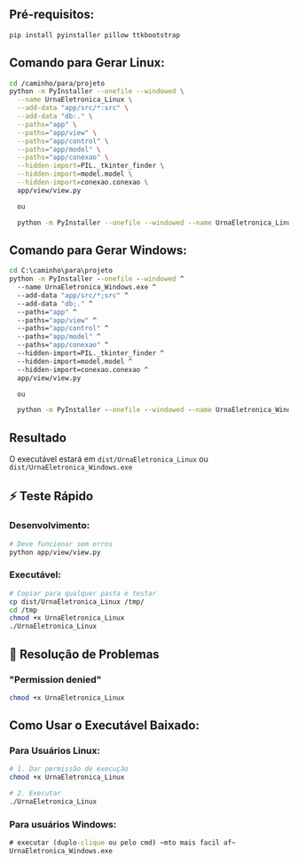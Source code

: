## Pré-requisitos:
```bash
pip install pyinstaller pillow ttkbootstrap
```

## Comando para Gerar Linux:
```bash
cd /caminho/para/projeto
python -m PyInstaller --onefile --windowed \
  --name UrnaEletronica_Linux \
  --add-data "app/src/*:src" \
  --add-data "db:." \
  --paths="app" \
  --paths="app/view" \
  --paths="app/control" \
  --paths="app/model" \
  --paths="app/conexao" \
  --hidden-import=PIL._tkinter_finder \
  --hidden-import=model.model \
  --hidden-import=conexao.conexao \
  app/view/view.py

  ou

  python -m PyInstaller --onefile --windowed --name UrnaEletronica_Linux --add-data "app/src/*:src" --add-data "db:." --paths="app" --paths="app/view" --paths="app/control" --paths="app/model" --paths="app/conexao" --hidden-import=PIL._tkinter_finder --hidden-import=model.model --hidden-import=conexao.conexao app/view/view.py
```

## Comando para Gerar Windows:
```cmd
cd C:\caminho\para\projeto
python -m PyInstaller --onefile --windowed ^
  --name UrnaEletronica_Windows.exe ^
  --add-data "app/src/*;src" ^
  --add-data "db;." ^
  --paths="app" ^
  --paths="app/view" ^
  --paths="app/control" ^
  --paths="app/model" ^
  --paths="app/conexao" ^
  --hidden-import=PIL._tkinter_finder ^
  --hidden-import=model.model ^
  --hidden-import=conexao.conexao ^
  app/view/view.py

  ou

  python -m PyInstaller --onefile --windowed --name UrnaEletronica_Windows.exe --add-data "app/src/*;src" --add-data "db;."  --paths="app" --paths="app/view" --paths="app/control" --paths="app/model" --paths="app/conexao" --hidden-import=PIL._tkinter_finder --hidden-import=model.model --hidden-import=conexao.conexao app/view/view.py
```

## Resultado
O executável estará em `dist/UrnaEletronica_Linux` ou `dist/UrnaEletronica_Windows.exe`

## ⚡ Teste Rápido

### Desenvolvimento:
```bash
# Deve funcionar sem erros
python app/view/view.py
```

### Executável:
```bash
# Copiar para qualquer pasta e testar
cp dist/UrnaEletronica_Linux /tmp/
cd /tmp
chmod +x UrnaEletronica_Linux
./UrnaEletronica_Linux
```

## 🔧 Resolução de Problemas

### "Permission denied"
```bash
chmod +x UrnaEletronica_Linux
```

## Como Usar o Executável Baixado:

### Para Usuários Linux:
```bash
# 1. Dar permissão de execução
chmod +x UrnaEletronica_Linux

# 2. Executar
./UrnaEletronica_Linux
```

### Para usuários Windows:
```cmd
# executar (duplo-clique ou pelo cmd) ~mto mais facil af~
UrnaEletronica_Windows.exe
```